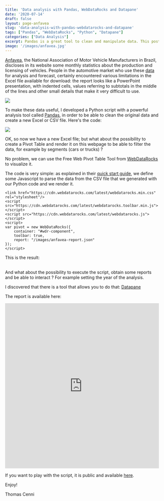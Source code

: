 ```yaml
---
title: 'Data analysis with Pandas, WebDataRocks and Datapane'
date: '2020-07-14'
draft: false
layout: page-anfavea
slug: 'data-analysis-with-pandas-webdatarocks-and-datapane'
tags: ["Pandas", "WebDataRocks", "Python", "Datapane"]
categories: ["Data Analysis"]
excerpt: Pandas is a great tool to clean and manipulate data. This post shows an example of data analysis and visualization, applied to the Brazilian automotive market.
image: '/images/anfavea.jpg'
---
```


[Anfavea](http://www.anfavea.com.br/), the National Association of Motor Vehicle Manufacturers in Brazil, discloses in its website some monthly statistics about the production and licensing of vehicles.
People in the automotive market who use these [data](http://www.anfavea.com.br/estatisticas) for analysis and forecast, certainly encountered various limitations in the Excel file available for download: the report looks like a PowerPoint presentation, with indented cells, values referring to subtotals in the middle of the lines and other small details that make it very difficult to use.

![](/images/anfavea-excel.png)

To make these data useful, I developed a Python script with a powerful analysis tool called [Pandas](https://pandas.pydata.org/), in order to be able to clean the original data and create a new Excel or CSV file.
Here's the code:

![](/images/anfavea-python-code.png)

OK, so now we have a new Excel file; but what about the possibility to create a Pivot Table and render it on this webpage to be able to filter the data, for example by segments (cars or trucks) ?

No problem, we can use the Free Web Pivot Table Tool from [WebDataRocks](https://www.webdatarocks.com/) to visualize it.

The code is very simple: as explained in their [quick start guide](https://www.webdatarocks.com/doc/how-to-start-online-reporting/), we define some Javascript to parse the data from the CSV file that we generated with our Python code and we render it.

```
<link href="https://cdn.webdatarocks.com/latest/webdatarocks.min.css" rel="stylesheet"/>
<script src="https://cdn.webdatarocks.com/latest/webdatarocks.toolbar.min.js"></script>
<script src="https://cdn.webdatarocks.com/latest/webdatarocks.js"></script>
<script>
var pivot = new WebDataRocks({
	container: "#wdr-component",
	toolbar: true,
    report: "/images/anfavea-report.json"
});
</script>
```

This is the result:

<div id="wdr-component"></div>
<br/>
And what about the possibility to execute the script, obtain some reports and be able to interact ?
For example setting the year of the analysis.

I discovered that there is a tool that allows you to do that: [Datapane](https://datapane.com/)

The report is available here:

<iframe src="https://datapane.com/u/thomas7/reports/anfavea-data-analysis/embed/" width="100%" height="540px" frameBorder="0">Iframe not supported.</iframe>

If you want to play with the script, it is public and available [here](https://datapane.com/thomas7/scripts/anfavea_data_analysis/).

Enjoy!

Thomas Cenni